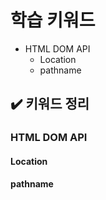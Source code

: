 # 학습 키워드

- HTML DOM API
  - Location
  - pathname

## ✔️ 키워드 정리

### HTML DOM API

#### Location

#### pathname